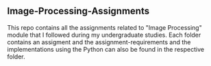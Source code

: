 ## Image-Processing-Assignments

This repo contains all the assignments related to "Image Processing" module that I followed during my undergraduate studies. Each folder contains an assigment and the assignment-requirements and the implementations using the Python can also be found in the respective folder.
